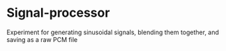 # Signal-processor
Experiment for generating sinusoidal signals, blending them together, and saving as a raw PCM file
